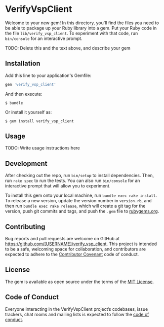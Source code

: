 # VerifyVspClient

Welcome to your new gem! In this directory, you'll find the files you need to be able to package up your Ruby library into a gem. Put your Ruby code in the file `lib/verify_vsp_client`. To experiment with that code, run `bin/console` for an interactive prompt.

TODO: Delete this and the text above, and describe your gem

## Installation

Add this line to your application's Gemfile:

```ruby
gem 'verify_vsp_client'
```

And then execute:

    $ bundle

Or install it yourself as:

    $ gem install verify_vsp_client

## Usage

TODO: Write usage instructions here

## Development

After checking out the repo, run `bin/setup` to install dependencies. Then, run `rake spec` to run the tests. You can also run `bin/console` for an interactive prompt that will allow you to experiment.

To install this gem onto your local machine, run `bundle exec rake install`. To release a new version, update the version number in `version.rb`, and then run `bundle exec rake release`, which will create a git tag for the version, push git commits and tags, and push the `.gem` file to [rubygems.org](https://rubygems.org).

## Contributing

Bug reports and pull requests are welcome on GitHub at https://github.com/[USERNAME]/verify_vsp_client. This project is intended to be a safe, welcoming space for collaboration, and contributors are expected to adhere to the [Contributor Covenant](http://contributor-covenant.org) code of conduct.

## License

The gem is available as open source under the terms of the [MIT License](https://opensource.org/licenses/MIT).

## Code of Conduct

Everyone interacting in the VerifyVspClient project’s codebases, issue trackers, chat rooms and mailing lists is expected to follow the [code of conduct](https://github.com/[USERNAME]/verify_vsp_client/blob/master/CODE_OF_CONDUCT.md).
